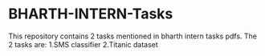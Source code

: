 # BHARTH-INTERN-Tasks
This repository contains 2 tasks mentioned in bharth intern tasks pdfs.
The 2 tasks are:
1.SMS classifier
2.Titanic dataset
